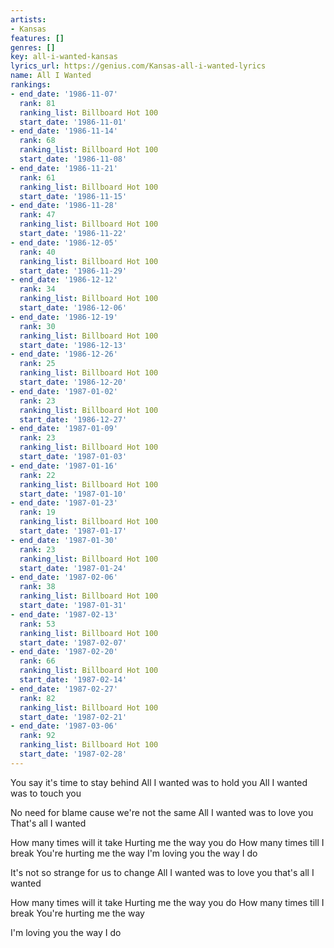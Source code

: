 ```yaml
---
artists:
- Kansas
features: []
genres: []
key: all-i-wanted-kansas
lyrics_url: https://genius.com/Kansas-all-i-wanted-lyrics
name: All I Wanted
rankings:
- end_date: '1986-11-07'
  rank: 81
  ranking_list: Billboard Hot 100
  start_date: '1986-11-01'
- end_date: '1986-11-14'
  rank: 68
  ranking_list: Billboard Hot 100
  start_date: '1986-11-08'
- end_date: '1986-11-21'
  rank: 61
  ranking_list: Billboard Hot 100
  start_date: '1986-11-15'
- end_date: '1986-11-28'
  rank: 47
  ranking_list: Billboard Hot 100
  start_date: '1986-11-22'
- end_date: '1986-12-05'
  rank: 40
  ranking_list: Billboard Hot 100
  start_date: '1986-11-29'
- end_date: '1986-12-12'
  rank: 34
  ranking_list: Billboard Hot 100
  start_date: '1986-12-06'
- end_date: '1986-12-19'
  rank: 30
  ranking_list: Billboard Hot 100
  start_date: '1986-12-13'
- end_date: '1986-12-26'
  rank: 25
  ranking_list: Billboard Hot 100
  start_date: '1986-12-20'
- end_date: '1987-01-02'
  rank: 23
  ranking_list: Billboard Hot 100
  start_date: '1986-12-27'
- end_date: '1987-01-09'
  rank: 23
  ranking_list: Billboard Hot 100
  start_date: '1987-01-03'
- end_date: '1987-01-16'
  rank: 22
  ranking_list: Billboard Hot 100
  start_date: '1987-01-10'
- end_date: '1987-01-23'
  rank: 19
  ranking_list: Billboard Hot 100
  start_date: '1987-01-17'
- end_date: '1987-01-30'
  rank: 23
  ranking_list: Billboard Hot 100
  start_date: '1987-01-24'
- end_date: '1987-02-06'
  rank: 38
  ranking_list: Billboard Hot 100
  start_date: '1987-01-31'
- end_date: '1987-02-13'
  rank: 53
  ranking_list: Billboard Hot 100
  start_date: '1987-02-07'
- end_date: '1987-02-20'
  rank: 66
  ranking_list: Billboard Hot 100
  start_date: '1987-02-14'
- end_date: '1987-02-27'
  rank: 82
  ranking_list: Billboard Hot 100
  start_date: '1987-02-21'
- end_date: '1987-03-06'
  rank: 92
  ranking_list: Billboard Hot 100
  start_date: '1987-02-28'
---
```

You say it's time to stay behind
All I wanted was to hold you
All I wanted was to touch you

No need for blame cause we're not the same
All I wanted was to love you
That's all I wanted

How many times will it take
Hurting me the way you do
How many times till I break
You're hurting me the way I'm loving you the way I do

It's not so strange for us to change
All I wanted was to love you that's all I wanted

How many times will it take
Hurting me the way you do
How many times till I break
You're hurting me the way

I'm loving you the way I do
